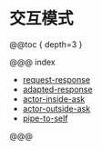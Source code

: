 # 交互模式

@@toc { depth=3 }

@@@ index

* [request-response](request-response.md)
* [adapted-response](adapted-response.md)
* [actor-inside-ask](actor-inside-ask.md)
* [actor-outside-ask](actor-outside-ask.md)
* [pipe-to-self](pipe-to-self.md)

@@@
